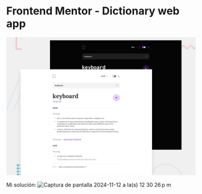 # Frontend Mentor - Dictionary web app

![Design preview for the Dictionary web app coding challenge](./preview.jpg)


Mi solución: 
<img width="331" alt="Captura de pantalla 2024-11-12 a la(s) 12 30 26 p m" src="https://github.com/user-attachments/assets/279258a5-2efc-4017-a412-5fc3d2b0b004">


